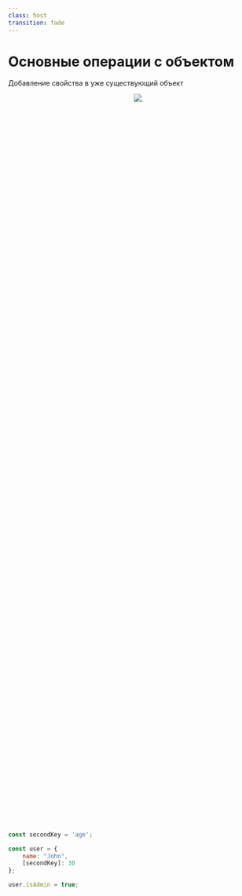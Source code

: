 ```yaml
---
class: host
transition: fade
---
```


# Основные операции с объектом
Добавление свойства в уже существующий объект

<div class="wrapper">

```js
const secondKey = 'age';

const user = {
    name: "John",
    [secondKey]: 30
};

user.isAdmin = true;
```

<img src="/images/03-objects/user-shelf-1.svg">
</div>

<style>
.wrapper {
    display: flex;
    height: 80%;
    justify-content: space-between;
    align-items: center;
    gap: 0.5rem;
}
.wrapper div,
img {
    flex: 1;
}

.wrapper div {
    max-width: 50%;
}

img {
    max-width: 50%;
    align-self: baseline;
}

.host code {
    font-size: 1rem;
}
</style>
